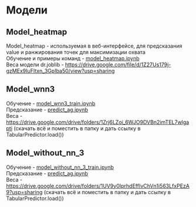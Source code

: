 # Модели  

## Model_heatmap
Model_heatmap - используемая в веб-интерфейсе, для предсказания value и ранжирования точек для максимизации охвата    
Обучение и примеры команд - [model_heatmap.ipynb](https://github.com/Pavionio/ad_location_selection/blob/main/models/model_heatmap.ipynb)  
Веса модели dr.joblib - https://drive.google.com/file/d/1Z27Us179j-gzMEx9IuFItxn_3GpIba50/view?usp=sharing
## Model_wnn3
Обучение - [model_wnn3_train.ipynb](https://github.com/Pavionio/ad_location_selection/blob/main/models/model_wnn3_train.ipynb)   
Предсказание - [predict_ag.ipynb](https://github.com/Pavionio/ad_location_selection/blob/main/models/predict_ag.ipynb)    
Веса - https://drive.google.com/drive/folders/1Zrj6LZoi_6WJO9DVBn2imTEL7wlgapti (скачать всё и поместить в папку и дать ссылку в TabularPredictor.load())
## Model_without_nn_3
Обучение - [model_without_nn_3_train.ipynb](https://github.com/Pavionio/ad_location_selection/blob/main/models/model_without_nn_3_train.ipynb)   
Предсказание - [predict_ag.ipynb](https://github.com/Pavionio/ad_location_selection/blob/main/models/predict_ag.ipynb)    
Веса - https://drive.google.com/drive/folders/1UV9y0IprhdEffIvChVn1i563LfxPEzA9?usp=sharing (скачать всё и поместить в папку и дать ссылку в TabularPredictor.load())   
